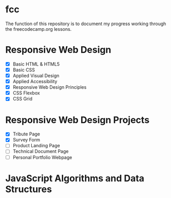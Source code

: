 # fcc
The function of this repository is to document my progress working through the freecodecamp.org lessons.
# Responsive Web Design
- [x] Basic HTML & HTML5
- [x] Basic CSS
- [x] Applied Visual Design
- [x] Applied Accessibility
- [x] Responsive Web Design Principles
- [x] CSS Flexbox
- [x] CSS Grid
# Responsive Web Design Projects
  - [x] Tribute Page
  - [x] Survey Form
  - [ ] Product Landing Page
  - [ ] Technical Document Page
  - [ ] Personal Portfolio Webpage
  
# JavaScript Algorithms and Data Structures
